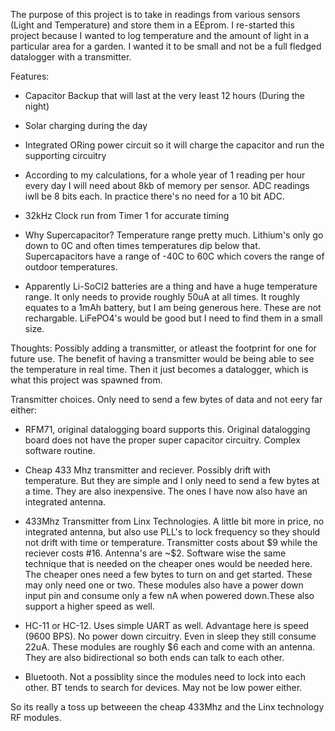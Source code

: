 The purpose of this project is to take in readings from various sensors (Light and Temperature) and store them in a EEprom. I re-started this project because I wanted to log temperature and the amount of light in a particular area for a garden. I wanted it to be small and not be a full fledged datalogger with a transmitter.

Features:
* Capacitor Backup that will last at the very least 12 hours (During the night)
* Solar charging during the day
* Integrated ORing power circuit so it will charge the capacitor and run the supporting circuitry
* According to my calculations, for a whole year of 1 reading per hour every day I will need about 8kb of memory per sensor. ADC readings iwll be 8 bits each. In practice there's no need for a 10 bit ADC.
* 32kHz Clock run from Timer 1 for accurate timing
* Why Supercapacitor? Temperature range pretty much. Lithium's only go down to 0C and often times temperatures dip below that. Supercapacitors have a range of -40C to 60C which covers the range of outdoor temperatures. 

* Apparently Li-SoCl2 batteries are a thing and have a huge temperature range. It only needs to provide roughly 50uA at all times. It roughly equates to a 1mAh battery, but I am being generous here. These are not rechargable. LiFePO4's would be good but I need to find them in a small size. 

Thoughts: Possibly adding a transmitter, or atleast the footprint for one for future use. The benefit of having a transmitter would be being able to see the temperature in real time. Then it just becomes a datalogger, which is what this project was spawned from. 

Transmitter choices. Only need to send a few bytes of data and not eery far either:
* RFM71, original datalogging board supports this. Original datalogging board does not have the proper super capacitor circuitry. Complex software routine.
* Cheap 433 Mhz transmitter and reciever. Possibly drift with temperature. But they are simple and I only need to send a few bytes at a time. They are also inexpensive. The ones I have now also have an integrated antenna. 
* 433Mhz Transmitter from Linx Technologies. A little bit more in price, no integrated antenna, but also use PLL's to lock frequency so they should not drift with time or temperature. Transmitter costs about $9 while the reciever costs #16. Antenna's are ~$2. Software wise the same technique that is needed on the cheaper ones would be needed here. The cheaper ones need a few bytes to turn on and get started. These may only need one or two. These modules also have a power down input pin and consume only a few nA when powered down.These also support a higher speed as well.

* HC-11 or HC-12. Uses simple UART as well. Advantage here is speed (9600 BPS). No power down circuitry. Even in sleep they still consume 22uA. These modules are roughly $6 each and come with an antenna. They are also bidirectional so both ends can talk to each other. 

* Bluetooth. Not a possiblity since the modules need to lock into each other. BT tends to search for devices. May not be low power either.

So its really a toss up betweeen the cheap 433Mhz and the Linx technology RF modules.
